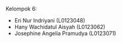 Kelompok 6:
- Eri Nur Indriyani (L0123048)
- Hany Wachidatul Aisyah (L0123062)
- Josephine Angelia Pramudya (L0123071)
